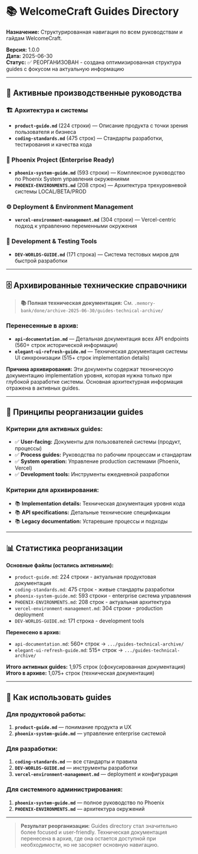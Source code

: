 # 📚 WelcomeCraft Guides Directory

**Назначение:** Структурированная навигация по всем руководствам и гайдам WelcomeCraft.

**Версия:** 1.0.0  
**Дата:** 2025-06-30  
**Статус:** ✅ РЕОРГАНИЗОВАН - создана оптимизированная структура guides с фокусом на актуальную информацию

---

## 🎯 Активные производственные руководства

### 🏗️ Архитектура и системы
- **`product-guide.md`** (224 строки) — Описание продукта с точки зрения пользователя и бизнеса
- **`coding-standards.md`** (475 строк) — Стандарты разработки, тестирования и качества кода

### 🚀 Phoenix Project (Enterprise Ready)
- **`phoenix-system-guide.md`** (593 строки) — Комплексное руководство по Phoenix System управления окружениями
- **`PHOENIX-ENVIRONMENTS.md`** (208 строк) — Архитектура трехуровневой системы LOCAL/BETA/PROD

### ⚙️ Deployment & Environment Management
- **`vercel-environment-management.md`** (304 строки) — Vercel-centric подход к управлению переменными окружения

### 🧪 Development & Testing Tools
- **`DEV-WORLDS-GUIDE.md`** (171 строка) — Система тестовых миров для быстрой разработки

---

## 🗄️ Архивированные технические справочники

> **📚 Полная техническая документация:** См. `.memory-bank/done/archive-2025-06-30/guides-technical-archive/`

### Перенесенные в архив:
- **`api-documentation.md`** — Детальная документация всех API endpoints (560+ строк исторической информации)
- **`elegant-ui-refresh-guide.md`** — Техническая документация системы UI синхронизации (515+ строк implementation details)

**Причина архивирования:** Эти документы содержат техническую документацию implementation уровня, которая нужна только при глубокой разработке системы. Основная архитектурная информация отражена в активных guides.

---

## 🎯 Принципы реорганизации guides

### Критерии для активных guides:
- ✅ **User-facing:** Документы для пользователей системы (продукт, процессы)
- ✅ **Process guides:** Руководства по рабочим процессам и стандартам
- ✅ **System operation:** Управление production системами (Phoenix, Vercel)
- ✅ **Development tools:** Инструменты ежедневной разработки

### Критерии для архивирования:
- 📚 **Implementation details:** Техническая документация уровня кода
- 📚 **API specifications:** Детальные технические спецификации 
- 📚 **Legacy documentation:** Устаревшие процессы и подходы

---

## 📊 Статистика реорганизации

**Основные файлы (остались активными):**
- `product-guide.md`: 224 строки - актуальная продуктовая документация
- `coding-standards.md`: 475 строк - живые стандарты разработки
- `phoenix-system-guide.md`: 593 строки - enterprise система управления
- `PHOENIX-ENVIRONMENTS.md`: 208 строк - актуальная архитектура
- `vercel-environment-management.md`: 304 строки - production deployment
- `DEV-WORLDS-GUIDE.md`: 171 строка - development tools

**Перенесено в архив:**
- `api-documentation.md`: 560+ строк → `.../guides-technical-archive/`
- `elegant-ui-refresh-guide.md`: 515+ строк → `.../guides-technical-archive/`

**Итого активных guides:** 1,975 строк (сфокусированная документация)  
**Итого в архиве:** 1,075+ строк (техническая документация)

---

## 🎯 Как использовать guides

### Для продуктовой работы:
1. **`product-guide.md`** — понимание продукта и UX
2. **`phoenix-system-guide.md`** — управление enterprise системой

### Для разработки:
1. **`coding-standards.md`** — все стандарты и правила
2. **`DEV-WORLDS-GUIDE.md`** — инструменты разработки
3. **`vercel-environment-management.md`** — deployment и конфигурация

### Для системного администрирования:
1. **`phoenix-system-guide.md`** — полное руководство по Phoenix
2. **`PHOENIX-ENVIRONMENTS.md`** — архитектура окружений

---

> **Результат реорганизации:** Guides directory стал значительно более focused и user-friendly. Техническая документация перенесена в архив, где она остается доступной при необходимости, но не засоряет основную навигацию.